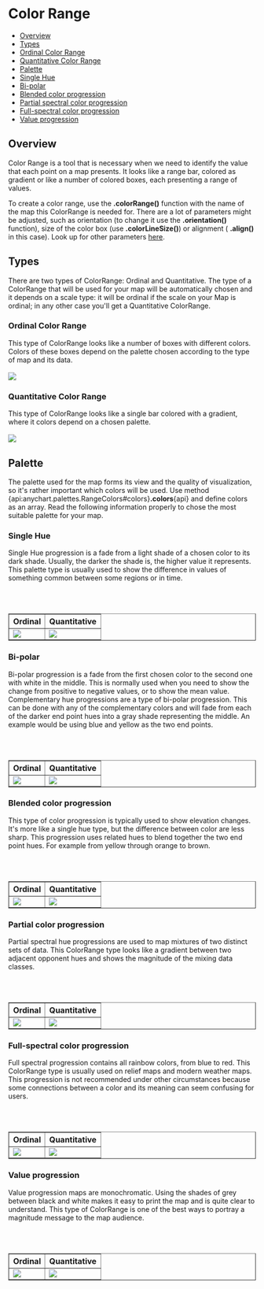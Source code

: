 # Color Range

* [Overview](#overview)
* [Types](#types)
 * [Ordinal Color Range](#ordinal_color_range)
 * [Quantitative Color Range](#quantitative_color_range) 
* [Palette](#palette)
 * [Single Hue](#single_hue)
 * [Bi-polar](#bi-polar) 
 * [Blended color progression](#blended_color_progression)
 * [Partial spectral color progression](#partial_color_progression) 
 * [Full-spectral color progression](#full-spectral_color_progression)
 * [Value progression](#value_progression) 
 
## Overview
 
Color Range is a tool that is necessary when we need to identify the value that each point on a map presents. It looks like a range bar, colored as gradient 
or like a number of colored boxes, each presenting a range of values.
 
To create a color range, use the **.colorRange()** function with the name of the map this ColorRange is needed for. There are a lot of parameters might be adjusted, such as orientation 
(to change it use the **.orientation()** function), size of the color box (use **.colorLineSize()**) or alignment ( **.align()** in this case). Look up for other parameters [here]().
 
## Types
 
There are two types of ColorRange: Ordinal and Quantitative. The type of a ColorRange that will be used for your map will be automatically chosen and it 
depends on a scale type: it will be ordinal if the scale on your Map is ordinal; in any other case you'll get a Quantitative ColorRange.
 
### Ordinal Color Range
 
This type of ColorRange looks like a number of boxes with different colors. Colors of these boxes depend on the palette chosen according to the type of map and its data.
<br><br>
<img src = "http://static.anychart.com/images/ord_colorrange.jpg">
 
### Quantitative Color Range
 
This type of ColorRange looks like a single bar colored with a gradient, where it colors depend on a chosen palette. 
<br><br>
<img src = "http://static.anychart.com/images/quant_colorrange.jpg">
 
## Palette
 
The palette used for the map forms its view and the quality of visualization, so it's rather important which colors will be used. 
Use method {api:anychart.palettes.RangeColors#colors}**.colors**{api} and define colors as an array.
Read the following information properly to chose the most suitable palette for your map.
 
### Single Hue
 
Single Hue progression is a fade from a light shade of a chosen color to its dark shade. Usually, the darker the shade is, the higher value it represents. 
This palette type is usually used to show the difference in values of something common between some regions or in time.

<br><br>

<table border="1" class="dtTABLE">
<tbody>
<tr>
<th><b>Ordinal</b></th>
<th><b>Quantitative</b></th>
</tr>
<tr>
<td>
<img src = "http://static.anychart.com/images/single\_hue\_ord.png">
</td>
<td>
<img src = "http://static.anychart.com/images/single\_hue\_quant.png">
</td>
</tr>
</tbody>
</table>
 
### Bi-polar 
 
Bi-polar progression is a fade from the first chosen color to the second one with white in the middle. This is normally used when you need to show the change from
positive to negative values, or to show the mean value.
Complementary hue progressions are a type of bi-polar progression. This can be done with any of the complementary colors and will fade from each 
of the darker end point hues into a gray shade representing the middle. An example would be using blue and yellow as the two end points.

<br><br>

<table border="1" class="dtTABLE">
<tbody>
<tr>
<th><b>Ordinal</b></th>
<th><b>Quantitative</b></th>
</tr>
<tr>
<td>
<img src = "http://static.anychart.com/images/bi\_polar\_ord.png">
</td>
<td>
<img src = "http://static.anychart.com/images/bi\_polar\_quant.png">
</td>
</tr>
</tbody>
</table>
 
### Blended color progression

This type of color progression is typically used to show elevation changes. 
It's more like a single hue type, but the difference between color are less sharp. This progression uses related hues to blend together the two end point hues. 
For example from yellow through orange to brown.

<br><br>

<table border="1" class="dtTABLE">
<tbody>
<tr>
<th><b>Ordinal</b></th>
<th><b>Quantitative</b></th>
</tr>
<tr>
<td>
<img src = "http://static.anychart.com/images/blended\_c\_progr\_ord.png">
</td>
<td>
<img src = "http://static.anychart.com/images/blended\_c\_progr\_quant.png">
</td>
</tr>
</tbody>
</table>
 
### Partial color progression
 
Partial spectral hue progressions are used to map mixtures of two distinct sets of data. 
This ColorRange type looks like a gradient between two adjacent opponent hues and shows the magnitude of the mixing data classes.

<br><br>

<table border="1" class="dtTABLE">
<tbody>
<tr>
<th><b>Ordinal</b></th>
<th><b>Quantitative</b></th>
</tr>
<tr>
<td>
<img src = "http://static.anychart.com/images/partial\_c\_progr\_ord.png">
</td>
<td>
<img src = "http://static.anychart.com/images/partial\_c\_progr\_quant.png">
</td>
</tr>
</tbody>
</table>


### Full-spectral color progression

Full spectral progression contains all rainbow colors, from blue to red. This ColorRange type is usually used on relief maps and modern weather maps. 
This progression is not recommended under other circumstances because some connections between a color and its meaning can seem confusing for users.

<br><br>

<table border="1" class="dtTABLE">
<tbody>
<tr>
<th><b>Ordinal</b></th>
<th><b>Quantitative</b></th>
</tr>
<tr>
<td>
<img src = "http://static.anychart.com/images/full\_c\_ord.png">
</td>
<td>
<img src = "http://static.anychart.com/images/full\_c\_quant.png">
</td>
</tr>
</tbody>
</table>


### Value progression

Value progression maps are monochromatic. Using the shades of grey between black and white makes it easy to print the map and is quite clear to understand.
This type of ColorRange is one of the best ways to portray a magnitude message to the map audience. 

<br><br>

<table border="1" class="dtTABLE">
<tbody>
<tr>
<th><b>Ordinal</b></th>
<th><b>Quantitative</b></th>
</tr>
<tr>
<td>
<img src = "http://static.anychart.com/images/value\_progr\_ord.png">
</td>
<td>
<img src = "http://static.anychart.com/images/value\_progr\_quant.png">
</td>
</tr>
</tbody>
</table>





